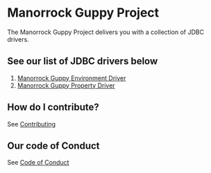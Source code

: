 
# Manorrock Guppy Project

The Manorrock Guppy Project delivers you with a collection of JDBC drivers.

## See our list of JDBC drivers below

1. [Manorrock Guppy Environment Driver](guppy-environment/README.md)
1. [Manorrock Guppy Property Driver](guppy-property/README.md)

## How do I contribute?

See [Contributing](CONTRIBUTING.md)

## Our code of Conduct

See [Code of Conduct](CODE_OF_CONDUCT.md)
